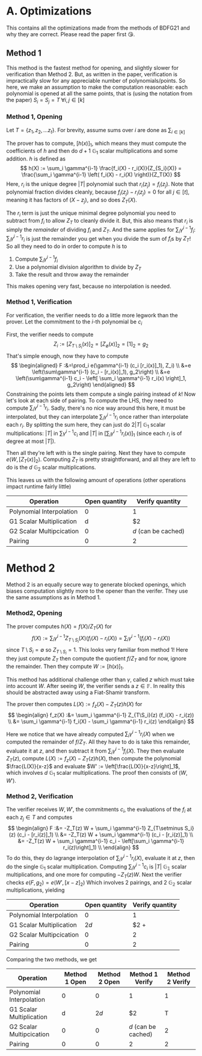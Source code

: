 # A. Optimizations
This contains all the optimizations made from the methods of BDFG21 and why they are correct. Please read the paper first 😘. 
## Method 1
This method is the fastest method for opening, and slightly slower for verification than Method 2. But, as written in the paper, verification is impractically slow for any appreciable number of polynomials/points. So here, we make an assumption to make the computation reasonable: each polynomial is opened at all the same points, that is (using the notation from the paper) $S_i = S_j = T \;\forall i,j \in [k]$

### Method 1, Opening
Let $T = \{ z_1, z_2, \ldots z_t\}$. For brevity, assume sums over $i$ are done as $\sum_{i \in [k]}$

The prover has to compute, $[h(x)]_1$, which means they must compute the coefficients of $h$ and then do $d+1$  $\mathbb{G}_1$ scalar multiplications and some addition. $h$ is defined as
$$
h(X) := \sum_i \gamma^{i-1} \frac{f_i(X) - r_i(X)}{Z_{S_i}(X)} = \frac{\sum_i \gamma^{i-1} \left( f_i(X) - r_i(X) \right)}{Z_T(X)}
$$
Here, $r_i$ is the unique degree $|T|$ polynomial such that $r_i(z_j) = f_i(z_j)$. Note that polynomial fraction divides cleanly, because $f_i(z_j) - r_i(z_j) = 0$ for all $j \in [t]$,  meaning it has factors of $(X-z_j)$, and so does $Z_T(X)$.  

The $r_i$ term is just the unique minimal degree polynomial you need to subtract from $f_i$ to allow $Z_T$ to cleanly divide it.  But, this also means that $r_i$ is simply the _remainder_ of dividing $f_i$ and $Z_T$.  And the same applies for $\sum_i \gamma^{i-1} f_i$: $\sum_i \gamma^{i-1} r_i$ is just the remainder you get when you divide the sum of $f_i$s by $Z_T$!  So all they need to do in order to compute $h$ is to 
1. Compute $\sum_i \gamma^{i-1} f_i$
2. Use a polynomial division algorithm to divide by $Z_T$
3. Take the result and throw away the remainder

This makes opening very fast, because no interpolation is needed.

### Method 1, Verification

For verification, the verifier needs to do a little more legwork than the prover. Let the commitment to the $i$-th polynomial be $c_i$

First, the verifier needs to compute 
$$
Z_i := [Z_{T \setminus S_i}(x)]_2 = [Z_{\emptyset}(x)]_2 = [1]_2 = g_2
$$
That's simple enough, now they have to compute
$$
\begin{aligned}
F :&=\prod_i e(\gamma^{i-1} (c_i [r_i(x)]_1), Z_i) \\
  &=e \left(\sum\gamma^{i-1} (c_i - [r_i(x)]_1), g_2\right) \\
  &=e \left(\sum\gamma^{i-1} c_i - \left[ \sum_i \gamma^{i-1} r_i(x) \right]_1, g_2\right)
\end{aligned}
$$
Constraining the points lets them compute a single pairing instead of $k$! Now let's look at each side of pairing. 
To compute the LHS, they need to compute $\sum_i \gamma^{i-1} r_i$. Sadly, there's no nice way around this here, it must be interpolated, but they can interpolate $\sum_i \gamma^{i-1} r_i$ once rather than interpolate each $r_i$.
By splitting the sum here, they can just do $2|T|$ $\mathbb{G}_1$ scalar multiplications: $|T|$ in $\sum\gamma^{i-1} c_i$ and $|T|$ in $\left[ \sum_i \gamma^{i-1} r_i(x) \right]_1$ (since each $r_i$ is of degree at most $|T|$).

Then all they're left with is the single pairing.
Next they have to compute $e(W, [Z_T(x)]_2)$. Computing $Z_T$ is pretty straightforward, and all they are left to do is the $d$ $\mathbb{G}_2$ scalar multiplications.

This leaves us with the following amount of operations (other operations impact runtime fairly little)

| Operation                | Open quantity | Verify quantity     |
| ------------------------ | ------------- | ------------------- |
| Polynomial Interpolation | 0             | 1                   |
| G1 Scalar Multiplication | d             | $2|T|$              |
| G2 Scalar Multipcication | 0             | $d$ (can be cached) |
| Pairing                  | 0             | 2                   | 


# Method 2
Method 2 is an equally secure way to generate blocked openings, which biases computation slightly more to the opener than the verifer. They use the same assumptions as in Method 1.

### Method2, Opening

The prover computes $h(X) = f(X)/Z_T(X)$ for
$$
f(X) := \sum_i \gamma^{i-1} Z_{T \setminus S_i}(X) (f_i(X) - r_i(X)) = \sum_i \gamma^{i-1} (f_i(X) - r_i(X))
$$
since $T \setminus S_i = \emptyset$ so $Z_{T \setminus S_i} = 1$. 
This looks very familiar from method 1! Here they just compute $Z_T$ then compute the quotient $f / Z_T$ and for now, ignore the remainder. Then they compute $W := [h(x)]_1$.

This method has additional challenge other than $\gamma$, called $z$ which must take into account $W$. After seeing $W$, the verifier sends a $z \in \mathbb{F}$. In reality this should be abstracted away using a Fiat-Shamir transform.

The prover then computes $L(X) := f_z(X) - Z_T(z)h(X)$ for
$$
\begin{align}
f_z(X) :&= \sum_i \gamma^{i-1} Z_{T\S_i}(z) (f_i(X) - r_i(z)) \\
	   &= \sum_i \gamma^{i-1} f_i(X) - \sum_i \gamma^{i-1} r_i(z)
\end{align}
$$

Here we notice that we have already computed $\sum_i \gamma^{i-1} r_i(X)$ when we computed the remainder of $f / Z_T$. All they have to do is take this remainder, evaluate it at $z$, and then subtract it from $\sum_i \gamma^{i-1} f_i(X)$. 
They then evaluate $Z_T(z)$, compute  $L(X) := f_z(X) - Z_T(z) h(X)$, then compute the polynomial $\frac{L(X)}{x-z}$ and evaluate $W' := \left[\frac{L(X)}{x-z}\right]_1$, which involves $d$ $\mathbb{G}_1$ scalar multiplications. The proof then consists of $(W, W')$. 

### Method 2, Verification

The verifier receives $W, W'$, the commitments $c_i$, the evaluations of the $f_i$ at each $z_j \in T$ and computes
$$
\begin{align}
F :&= -Z_T(z) W + \sum_i \gamma^{i-1} Z_{T\setminus S_i}(z) (c_i - [r_i(z)]_1) \\
 &= -Z_T(z) W + \sum_i \gamma^{i-1} (c_i - [r_i(z)]_1) \\
 &= -Z_T(z) W + \sum_i \gamma^{i-1} c_i - \left[\sum_i \gamma^{i-1} r_i(z)\right]_1) \\
\end{align}
$$
To do this, they do lagrange interpolation of  $\sum_i \gamma^{i-1} r_i(X)$, evaluate it at $z$, then do the single $\mathbb{G}_1$ scalar multiplication. Computing $\sum_i \gamma^{i-1} c_i$ is $|T|$ $\mathbb{G_1}$ scalar multiplications, and one more for computing $-Z_T(z) W$.
Next the verifier checks
$e(F, g_2) = e(W', [x-z]_2)$
Which involves 2 pairings, and 2 $\mathbb{G_2}$ scalar multiplications, yielding

| Operation                | Open quantity | Verify quantity |
| ------------------------ | ------------- | --------------- |
| Polynomial Interpolation | 0             | $1$             |
| G1 Scalar Multiplication | $2d$          | $2 + |T|$       |
| G2 Scalar Multipcication | 0             | $2$             |
| Pairing                  | 0             | $2$             |

Comparing the two methods, we get

| Operation                | Method 1 Open | Method 2 Open | Method 1 Verify     | Method 2 Verify |
| ------------------------ | ------------- | ------------- | ------------------- | --------------- |
| Polynomial Interpolation | 0             | 0             | 1                   | $1$             |
| G1 Scalar Multiplication | d             | $2d$          | $2|T|$              | $2 + |T|$        |
| G2 Scalar Multipcication | 0             | 0             | $d$ (can be cached) | $2$             |
| Pairing                  | 0             | 0             | 2                   | $2$             |
